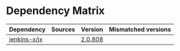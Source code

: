# Dependency Matrix

Dependency | Sources | Version | Mismatched versions
---------- | ------- | ------- | -------------------
[jenkins-x/jx](https://github.com/jenkins-x/jx) |  | [2.0.808](https://github.com/jenkins-x/jx/releases/tag/v2.0.808) | 
